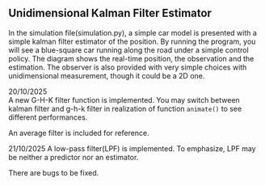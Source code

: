 ## Unidimensional Kalman Filter Estimator

In the simulation file(simulation.py), a simple car model is presented with a simple kalman filter estimator of the position. 
By running the program, you will see a blue-square car running along the road under a simple control policy.
The diagram shows the real-time position, the observation and the estimation.
The observer is also provided with very simple choices with unidimensional measurement, though it could be a 2D one.

20/10/2025  
A new G-H-K filter function is implemented. You may switch between kalman filter and g-h-k filter in realization of function ```animate()``` to see different performances.

An average filter is included for reference.

21/10/2025
A low-pass filter(LPF) is implemented. To emphasize, LPF may be neither a predictor nor an estimator. 

There are bugs to be fixed.
